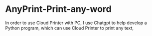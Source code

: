 # AnyPrint-Print-any-word
In order to use Cloud Printer with PC, I use Chatgpt to help develop a Python program, which can use Cloud Printer to print any text,
